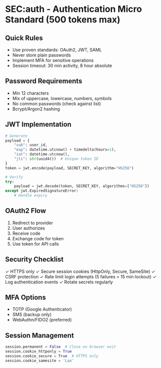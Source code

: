 # SEC:auth - Authentication Micro Standard (500 tokens max)

## Quick Rules
- Use proven standards: OAuth2, JWT, SAML
- Never store plain passwords
- Implement MFA for sensitive operations
- Session timeout: 30 min activity, 8 hour absolute

## Password Requirements
- Min 12 characters
- Mix of uppercase, lowercase, numbers, symbols
- No common passwords (check against list)
- Bcrypt/Argon2 hashing

## JWT Implementation
```python
# Generate
payload = {
    "sub": user_id,
    "exp": datetime.utcnow() + timedelta(hours=1),
    "iat": datetime.utcnow(),
    "jti": str(uuid4())  # Unique token ID
}
token = jwt.encode(payload, SECRET_KEY, algorithm="HS256")

# Verify
try:
    payload = jwt.decode(token, SECRET_KEY, algorithms=["HS256"])
except jwt.ExpiredSignatureError:
    # Handle expiry
```

## OAuth2 Flow
1. Redirect to provider
2. User authorizes
3. Receive code
4. Exchange code for token
5. Use token for API calls

## Security Checklist
✓ HTTPS only
✓ Secure session cookies (HttpOnly, Secure, SameSite)
✓ CSRF protection
✓ Rate limit login attempts (5 failures = 15 min lockout)
✓ Log authentication events
✓ Rotate secrets regularly

## MFA Options
- TOTP (Google Authenticator)
- SMS (backup only)
- WebAuthn/FIDO2 (preferred)

## Session Management
```python
session.permanent = False  # Close on browser exit
session.cookie_httponly = True
session.cookie_secure = True  # HTTPS only
session.cookie_samesite = 'Lax'
```
